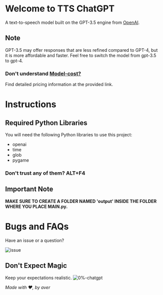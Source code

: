 # Welcome to TTS ChatGPT

A text-to-speech model built on the GPT-3.5 engine from [OpenAI](https://www.openai.com).

## Note

GPT-3.5 may offer responses that are less refined compared to GPT-4, but it is more affordable and faster. Feel free to switch the model from gpt-3.5 to gpt-4.

### Don't understand [Model-cost?](https://openai.com/pricing#language-models)
Find detailed pricing information at the provided link.

# Instructions

## Required Python Libraries

You will need the following Python libraries to use this project:

- openai
- time
- glob
- pygame

### Don't trust any of them? ALT+F4

## Important Note

**MAKE SURE TO CREATE A FOLDER NAMED 'output' INSIDE THE FOLDER WHERE YOU PLACE MAIN.py.**

# Bugs and FAQs

Have an issue or a question?

![issue](https://user-images.githubusercontent.com/66864263/228055777-9b3cf110-9d5d-4dc5-8914-f6c02d227a3e.svg)

## Don't Expect Magic

Keep your expectations realistic.
![0%-chatgpt](https://user-images.githubusercontent.com/66864263/228057139-563cc625-3983-4ac6-969a-e5cbecdc290d.svg)

*Made with ❤️, by aver*
